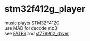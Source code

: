 # stm32f412g_player
music player STM32F412G  
use MAD for decode mp3  
see [FATFS](https://github.com/10606/FATFS) and 
[st7789h2_driver](https://github.com/10606/st7789h2_240_240_driver)
